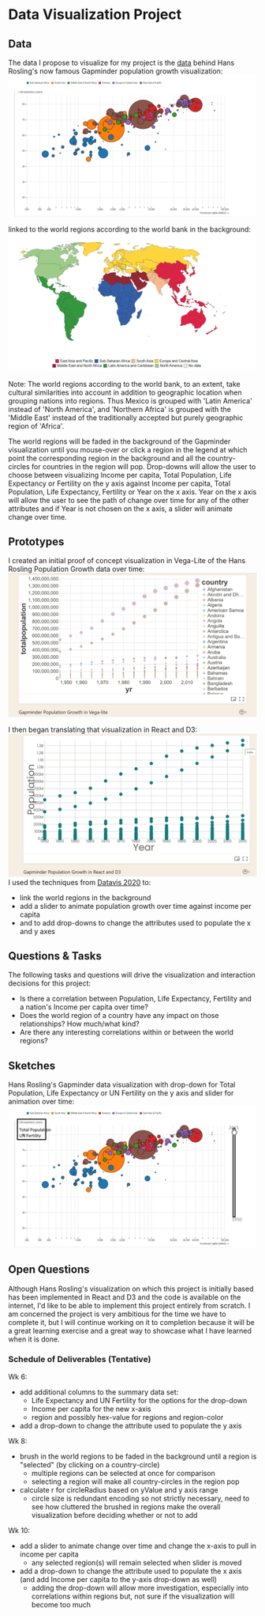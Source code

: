 # Data Visualization Project

## Data

The data I propose to visualize for my project is the [data](https://gist.github.com/lakalia/ca6cc81792b9d357a20cf2f9fd4c7924) 
behind Hans Rosling's now famous Gapminder population growth visualization: 
[![Hans_Rosling_visualization](Hans_Rosling_visualization.gif)](https://www.gapminder.org/tools) 

linked to the world regions according to the world bank in the background:
[![world-regions-according-to-the-world-bank](world-regions-according-to-the-world-bank.gif)](https://ourworldindata.org/grapher/world-regions-according-to-the-world-bank)

Note: The world regions according to the world bank, to an extent, take cultural similarities into account in addition to geographic location when grouping nations into regions. Thus Mexico is grouped with 'Latin America' instead of 'North America', and 'Northern Africa' is grouped with the 'Middle East' instead of the traditionally accepted but purely geographic region of 'Africa'.

The world regions will be faded in the background of the Gapminder visualization until you mouse-over or click a region in the legend at which point the corresponding region in the background and all the country-circles for countries in the region will pop. Drop-downs will allow the user to choose between visualizing Income per capita, Total Population, Life Expectancy or Fertility on the y axis against Income per capita, Total Population, Life Expectancy, Fertility or Year on the x axis. Year on the x axis will allow the user to see the path of change over time for any of the other attributes and if Year is not chosen on the x axis, a slider will animate change over time. 



## Prototypes

I created an initial proof of concept visualization in Vega-Lite of the Hans Rosling Population Growth data over time:
[![proof of concept visualization in Vega-Lite](GapminderPopulationGrowth_Vega-lite.png)](https://vizhub.com/lakalia/fc9a5e845c3d45fc9207a6dd43cedd44)

I then began translating that visualization in React and D3:
[![translating and refining that visualization in React and D3](GapminderPopulationGrowth_React_D3.png)](https://vizhub.com/lakalia/d073269f3dae47359a3f9c57a5458c00)
I used the techniques from [Datavis 2020](https://www.youtube.com/watch?v=AmOz08_Fh8Q&list=PL9yYRbwpkykuK6LSMLH3bAaPpXaDUXcLV&index=29) to:
* link the world regions in the background
* add a slider to animate population growth over time against income per capita
* and to add drop-downs to change the attributes used to populate the x and y axes

## Questions & Tasks

The following tasks and questions will drive the visualization and interaction decisions for this project:

 * Is there a correlation between Population, Life Expectancy, Fertility and a nation's Income per capita over time?
 * Does the world region of a country have any impact on those relationships? How much/what kind?
 * Are there any interesting correlations within or between the world regions?

## Sketches

Hans Rosling's Gapminder data visualization with drop-down for Total Population, Life Expectancy or UN Fertility on the y axis and slider for animation over time:
![image](Hans_Rosling_visualization_w_dropdown_slider.jpg)

## Open Questions

Although Hans Rosling's visualization on which this project is initially based has been implemented in React and D3 and the code is available on the internet, I'd like to be able to implement this project entirely from scratch. I am concerned the project is very ambitious for the time we have to complete it, but I will continue working on it to completion because it will be a great learning exercise and a great way to showcase what I have learned when it is done.

### Schedule of Deliverables (Tentative)

Wk 6:
* add additional columns to the summary data set:
    - Life Expectancy and UN Fertility for the options for the drop-down
    - Income per capita for the new x-axis
    - region and possibly hex-value for regions and region-color
* add a drop-down to change the attribute used to populate the y axis 

Wk 8:
* brush in the world regions to be faded in the background until a region is "selected" (by clicking on a country-circle)
    - multiple regions can be selected at once for comparison
    - selecting a region will make all country-circles in the region pop
* calculate r for circleRadius based on yValue and y axis range
    - circle size is redundant encoding so not strictly necessary, need to see how cluttered the brushed in regions make the overall visualization before deciding whether or not to add

Wk 10:
* add a slider to animate change over time and change the x-axis to pull in income per capita
    - any selected region(s) will remain selected when slider is moved
* add a drop-down to change the attribute used to populate the x axis (and add Income per capita to the y-axis drop-down as well)
    - adding the drop-down will allow more investigation, especially into correlations within regions but, not sure if the visualization will become too much


